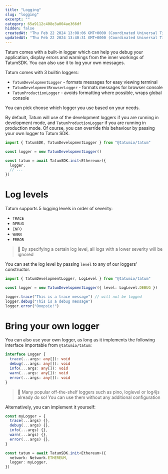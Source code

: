 ```yaml
---
title: "Logging"
slug: "logging"
excerpt: ""
category: 65a9112c408e3a004ae366df
hidden: false
createdAt: "Thu Feb 22 2024 13:08:06 GMT+0000 (Coordinated Universal Time)"
updatedAt: "Thu Feb 22 2024 13:40:31 GMT+0000 (Coordinated Universal Time)"
---
```

Tatum comes with a built-in logger which can help you debug your application, display errors and warnings from the inner workings of TatumSDK. You can also use it to log your own messages.

Tatum comes with 3 builtin loggers:

- `TatumDevelopmentLogger` - formats messages for easy viewing terminal
- `TatumDevelopmentBrowserLogger` - formats messages for browser console
- `TatumProductionLogger` - avoids formatting where possible, wraps global console

You can pick choose which logger you use based on your needs.

By default, Tatum will use of the development loggers if you are running in development mode, and `TatumProductionLogger` if you are running in production mode. Of course, you can override this behaviour by passing your own logger to Tatum SDK.

```typescript
import { TatumSDK, TatumDevelopmentLogger } from "@tatumio/tatum"

const logger = new TatumDevelopmentLogger()

const tatum = await TatumSDK.init<Ethereum>({
  logger,
  // ...
})
```

# Log levels

Tatum supports 5 logging levels in order of severity:

- `TRACE`
- `DEBUG`
- `INFO`
- `WARN`
- `ERROR`

> 📘 By specifying a certain log level, all logs with a lower severity will be ignored

You can set the log level by passing `level` to any of our loggers' constructor.

```typescript
import { TatumDevelopmentLogger, LogLevel } from "@tatumio/tatum"

const logger = new TatumDevelopmentLogger({ level: LogLevel.DEBUG })

logger.trace("This is a trace message") // will not be logged
logger.debug("This is a debug message")
logger.error("Ooopsie!")
```

# Bring your own logger

You can also use your own logger, as long as it implements the following interface importable from `@tatumio/tatum`:

```typescript
interface Logger {
  trace(...args: any[]): void
  debug(...args: any[]): void
  info(...args: any[]): void
  warn(...args: any[]): void
  error(...args: any[]): void
}
```

> 📘 Many popular off-the-shelf loggers such as pino, loglevel or log4js already do so! You can use them without any additional configuration

 Alternatively, you can implement it yourself:

```typescript
const myLogger = {
  trace(...args) {},
  debug(...args) {},
  info(...args) {},
  warn(...args) {},
  error(...args) {},
}

const tatum = await TatumSDK.init<Ethereum>({
  network: Network.ETHEREUM,
  logger: myLogger,
})
```
